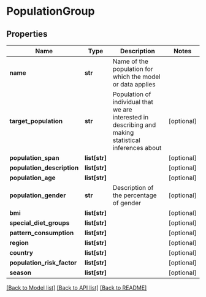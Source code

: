 # PopulationGroup

## Properties
Name | Type | Description | Notes
------------ | ------------- | ------------- | -------------
**name** | **str** | Name of the population for which the model or data applies | 
**target_population** | **str** | Population of individual that we are interested in describing and making statistical inferences about | [optional] 
**population_span** | **list[str]** |  | [optional] 
**population_description** | **list[str]** |  | [optional] 
**population_age** | **list[str]** |  | [optional] 
**population_gender** | **str** | Description of the percentage of gender | [optional] 
**bmi** | **list[str]** |  | [optional] 
**special_diet_groups** | **list[str]** |  | [optional] 
**pattern_consumption** | **list[str]** |  | [optional] 
**region** | **list[str]** |  | [optional] 
**country** | **list[str]** |  | [optional] 
**population_risk_factor** | **list[str]** |  | [optional] 
**season** | **list[str]** |  | [optional] 

[[Back to Model list]](../README.md#documentation-for-models) [[Back to API list]](../README.md#documentation-for-api-endpoints) [[Back to README]](../README.md)

